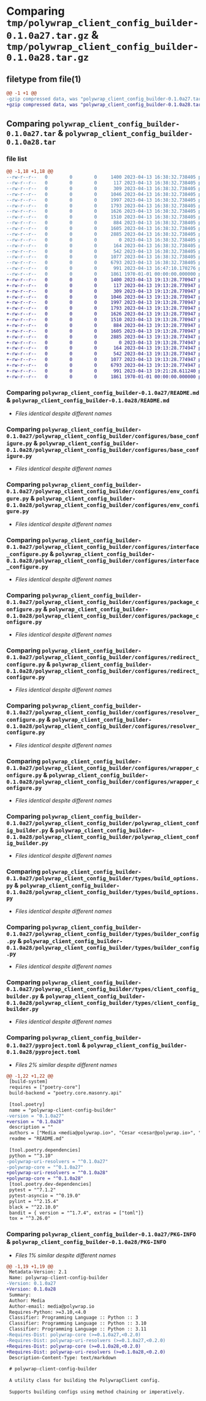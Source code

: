 # Comparing `tmp/polywrap_client_config_builder-0.1.0a27.tar.gz` & `tmp/polywrap_client_config_builder-0.1.0a28.tar.gz`

## filetype from file(1)

```diff
@@ -1 +1 @@
-gzip compressed data, was "polywrap_client_config_builder-0.1.0a27.tar", max compression
+gzip compressed data, was "polywrap_client_config_builder-0.1.0a28.tar", max compression
```

## Comparing `polywrap_client_config_builder-0.1.0a27.tar` & `polywrap_client_config_builder-0.1.0a28.tar`

### file list

```diff
@@ -1,18 +1,18 @@
--rw-r--r--   0        0        0     1400 2023-04-13 16:38:32.738405 polywrap_client_config_builder-0.1.0a27/README.md
--rw-r--r--   0        0        0      117 2023-04-13 16:38:32.738405 polywrap_client_config_builder-0.1.0a27/polywrap_client_config_builder/__init__.py
--rw-r--r--   0        0        0      309 2023-04-13 16:38:32.738405 polywrap_client_config_builder-0.1.0a27/polywrap_client_config_builder/configures/__init__.py
--rw-r--r--   0        0        0     1046 2023-04-13 16:38:32.738405 polywrap_client_config_builder-0.1.0a27/polywrap_client_config_builder/configures/base_configure.py
--rw-r--r--   0        0        0     1997 2023-04-13 16:38:32.738405 polywrap_client_config_builder-0.1.0a27/polywrap_client_config_builder/configures/env_configure.py
--rw-r--r--   0        0        0     1793 2023-04-13 16:38:32.738405 polywrap_client_config_builder-0.1.0a27/polywrap_client_config_builder/configures/interface_configure.py
--rw-r--r--   0        0        0     1626 2023-04-13 16:38:32.738405 polywrap_client_config_builder-0.1.0a27/polywrap_client_config_builder/configures/package_configure.py
--rw-r--r--   0        0        0     1510 2023-04-13 16:38:32.738405 polywrap_client_config_builder-0.1.0a27/polywrap_client_config_builder/configures/redirect_configure.py
--rw-r--r--   0        0        0      884 2023-04-13 16:38:32.738405 polywrap_client_config_builder-0.1.0a27/polywrap_client_config_builder/configures/resolver_configure.py
--rw-r--r--   0        0        0     1605 2023-04-13 16:38:32.738405 polywrap_client_config_builder-0.1.0a27/polywrap_client_config_builder/configures/wrapper_configure.py
--rw-r--r--   0        0        0     2885 2023-04-13 16:38:32.738405 polywrap_client_config_builder-0.1.0a27/polywrap_client_config_builder/polywrap_client_config_builder.py
--rw-r--r--   0        0        0        0 2023-04-13 16:38:32.738405 polywrap_client_config_builder-0.1.0a27/polywrap_client_config_builder/py.typed
--rw-r--r--   0        0        0      164 2023-04-13 16:38:32.738405 polywrap_client_config_builder-0.1.0a27/polywrap_client_config_builder/types/__init__.py
--rw-r--r--   0        0        0      542 2023-04-13 16:38:32.738405 polywrap_client_config_builder-0.1.0a27/polywrap_client_config_builder/types/build_options.py
--rw-r--r--   0        0        0     1077 2023-04-13 16:38:32.738405 polywrap_client_config_builder-0.1.0a27/polywrap_client_config_builder/types/builder_config.py
--rw-r--r--   0        0        0     6793 2023-04-13 16:38:32.738405 polywrap_client_config_builder-0.1.0a27/polywrap_client_config_builder/types/client_config_builder.py
--rw-r--r--   0        0        0      991 2023-04-13 16:47:10.170276 polywrap_client_config_builder-0.1.0a27/pyproject.toml
--rw-r--r--   0        0        0     1861 1970-01-01 00:00:00.000000 polywrap_client_config_builder-0.1.0a27/PKG-INFO
+-rw-r--r--   0        0        0     1400 2023-04-13 19:13:28.770947 polywrap_client_config_builder-0.1.0a28/README.md
+-rw-r--r--   0        0        0      117 2023-04-13 19:13:28.770947 polywrap_client_config_builder-0.1.0a28/polywrap_client_config_builder/__init__.py
+-rw-r--r--   0        0        0      309 2023-04-13 19:13:28.770947 polywrap_client_config_builder-0.1.0a28/polywrap_client_config_builder/configures/__init__.py
+-rw-r--r--   0        0        0     1046 2023-04-13 19:13:28.770947 polywrap_client_config_builder-0.1.0a28/polywrap_client_config_builder/configures/base_configure.py
+-rw-r--r--   0        0        0     1997 2023-04-13 19:13:28.770947 polywrap_client_config_builder-0.1.0a28/polywrap_client_config_builder/configures/env_configure.py
+-rw-r--r--   0        0        0     1793 2023-04-13 19:13:28.770947 polywrap_client_config_builder-0.1.0a28/polywrap_client_config_builder/configures/interface_configure.py
+-rw-r--r--   0        0        0     1626 2023-04-13 19:13:28.770947 polywrap_client_config_builder-0.1.0a28/polywrap_client_config_builder/configures/package_configure.py
+-rw-r--r--   0        0        0     1510 2023-04-13 19:13:28.770947 polywrap_client_config_builder-0.1.0a28/polywrap_client_config_builder/configures/redirect_configure.py
+-rw-r--r--   0        0        0      884 2023-04-13 19:13:28.770947 polywrap_client_config_builder-0.1.0a28/polywrap_client_config_builder/configures/resolver_configure.py
+-rw-r--r--   0        0        0     1605 2023-04-13 19:13:28.770947 polywrap_client_config_builder-0.1.0a28/polywrap_client_config_builder/configures/wrapper_configure.py
+-rw-r--r--   0        0        0     2885 2023-04-13 19:13:28.774947 polywrap_client_config_builder-0.1.0a28/polywrap_client_config_builder/polywrap_client_config_builder.py
+-rw-r--r--   0        0        0        0 2023-04-13 19:13:28.774947 polywrap_client_config_builder-0.1.0a28/polywrap_client_config_builder/py.typed
+-rw-r--r--   0        0        0      164 2023-04-13 19:13:28.774947 polywrap_client_config_builder-0.1.0a28/polywrap_client_config_builder/types/__init__.py
+-rw-r--r--   0        0        0      542 2023-04-13 19:13:28.774947 polywrap_client_config_builder-0.1.0a28/polywrap_client_config_builder/types/build_options.py
+-rw-r--r--   0        0        0     1077 2023-04-13 19:13:28.774947 polywrap_client_config_builder-0.1.0a28/polywrap_client_config_builder/types/builder_config.py
+-rw-r--r--   0        0        0     6793 2023-04-13 19:13:28.774947 polywrap_client_config_builder-0.1.0a28/polywrap_client_config_builder/types/client_config_builder.py
+-rw-r--r--   0        0        0      991 2023-04-13 19:21:28.611240 polywrap_client_config_builder-0.1.0a28/pyproject.toml
+-rw-r--r--   0        0        0     1861 1970-01-01 00:00:00.000000 polywrap_client_config_builder-0.1.0a28/PKG-INFO
```

### Comparing `polywrap_client_config_builder-0.1.0a27/README.md` & `polywrap_client_config_builder-0.1.0a28/README.md`

 * *Files identical despite different names*

### Comparing `polywrap_client_config_builder-0.1.0a27/polywrap_client_config_builder/configures/base_configure.py` & `polywrap_client_config_builder-0.1.0a28/polywrap_client_config_builder/configures/base_configure.py`

 * *Files identical despite different names*

### Comparing `polywrap_client_config_builder-0.1.0a27/polywrap_client_config_builder/configures/env_configure.py` & `polywrap_client_config_builder-0.1.0a28/polywrap_client_config_builder/configures/env_configure.py`

 * *Files identical despite different names*

### Comparing `polywrap_client_config_builder-0.1.0a27/polywrap_client_config_builder/configures/interface_configure.py` & `polywrap_client_config_builder-0.1.0a28/polywrap_client_config_builder/configures/interface_configure.py`

 * *Files identical despite different names*

### Comparing `polywrap_client_config_builder-0.1.0a27/polywrap_client_config_builder/configures/package_configure.py` & `polywrap_client_config_builder-0.1.0a28/polywrap_client_config_builder/configures/package_configure.py`

 * *Files identical despite different names*

### Comparing `polywrap_client_config_builder-0.1.0a27/polywrap_client_config_builder/configures/redirect_configure.py` & `polywrap_client_config_builder-0.1.0a28/polywrap_client_config_builder/configures/redirect_configure.py`

 * *Files identical despite different names*

### Comparing `polywrap_client_config_builder-0.1.0a27/polywrap_client_config_builder/configures/resolver_configure.py` & `polywrap_client_config_builder-0.1.0a28/polywrap_client_config_builder/configures/resolver_configure.py`

 * *Files identical despite different names*

### Comparing `polywrap_client_config_builder-0.1.0a27/polywrap_client_config_builder/configures/wrapper_configure.py` & `polywrap_client_config_builder-0.1.0a28/polywrap_client_config_builder/configures/wrapper_configure.py`

 * *Files identical despite different names*

### Comparing `polywrap_client_config_builder-0.1.0a27/polywrap_client_config_builder/polywrap_client_config_builder.py` & `polywrap_client_config_builder-0.1.0a28/polywrap_client_config_builder/polywrap_client_config_builder.py`

 * *Files identical despite different names*

### Comparing `polywrap_client_config_builder-0.1.0a27/polywrap_client_config_builder/types/build_options.py` & `polywrap_client_config_builder-0.1.0a28/polywrap_client_config_builder/types/build_options.py`

 * *Files identical despite different names*

### Comparing `polywrap_client_config_builder-0.1.0a27/polywrap_client_config_builder/types/builder_config.py` & `polywrap_client_config_builder-0.1.0a28/polywrap_client_config_builder/types/builder_config.py`

 * *Files identical despite different names*

### Comparing `polywrap_client_config_builder-0.1.0a27/polywrap_client_config_builder/types/client_config_builder.py` & `polywrap_client_config_builder-0.1.0a28/polywrap_client_config_builder/types/client_config_builder.py`

 * *Files identical despite different names*

### Comparing `polywrap_client_config_builder-0.1.0a27/pyproject.toml` & `polywrap_client_config_builder-0.1.0a28/pyproject.toml`

 * *Files 2% similar despite different names*

```diff
@@ -1,22 +1,22 @@
 [build-system]
 requires = ["poetry-core"]
 build-backend = "poetry.core.masonry.api"
 
 [tool.poetry]
 name = "polywrap-client-config-builder"
-version = "0.1.0a27"
+version = "0.1.0a28"
 description = ""
 authors = ["Media <media@polywrap.io>", "Cesar <cesar@polywrap.io>", "Niraj <niraj@polywrap.io>"]
 readme = "README.md"
 
 [tool.poetry.dependencies]
 python = "^3.10"
-polywrap-uri-resolvers = "^0.1.0a27"
-polywrap-core = "^0.1.0a27"
+polywrap-uri-resolvers = "^0.1.0a28"
+polywrap-core = "^0.1.0a28"
 [tool.poetry.dev-dependencies]
 pytest = "^7.1.2"
 pytest-asyncio = "^0.19.0"
 pylint = "^2.15.4"
 black = "^22.10.0"
 bandit = { version = "^1.7.4", extras = ["toml"]}
 tox = "^3.26.0"
```

### Comparing `polywrap_client_config_builder-0.1.0a27/PKG-INFO` & `polywrap_client_config_builder-0.1.0a28/PKG-INFO`

 * *Files 1% similar despite different names*

```diff
@@ -1,19 +1,19 @@
 Metadata-Version: 2.1
 Name: polywrap-client-config-builder
-Version: 0.1.0a27
+Version: 0.1.0a28
 Summary: 
 Author: Media
 Author-email: media@polywrap.io
 Requires-Python: >=3.10,<4.0
 Classifier: Programming Language :: Python :: 3
 Classifier: Programming Language :: Python :: 3.10
 Classifier: Programming Language :: Python :: 3.11
-Requires-Dist: polywrap-core (>=0.1.0a27,<0.2.0)
-Requires-Dist: polywrap-uri-resolvers (>=0.1.0a27,<0.2.0)
+Requires-Dist: polywrap-core (>=0.1.0a28,<0.2.0)
+Requires-Dist: polywrap-uri-resolvers (>=0.1.0a28,<0.2.0)
 Description-Content-Type: text/markdown
 
 # polywrap-client-config-builder
 
 A utility class for building the PolywrapClient config. 
 
 Supports building configs using method chaining or imperatively.
```

